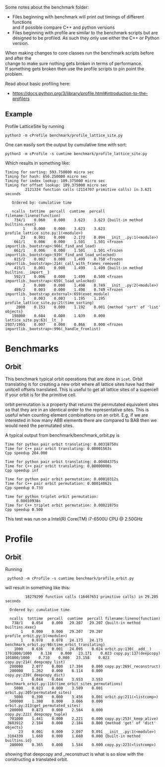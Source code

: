 Some notes about the benchmark folder:
* Files beginning with benchmark will print out timings of different functions  
  and if possible compare C++ and python versions  
* Files beginning with profile are similar to the benchmark scripts but are  
  designed to be profiled. As such they only use either the C++ or Python version.  

When making changes to core classes run the benchmark scripts before and after the  
change to make sure nothing gets broken in terms of performance.  
If something gets broken then use the profile scripts to pin point the problem.  


Read about basic profiling here:
* https://docs.python.org/3/library/profile.html#introduction-to-the-profilers


Example
-------
Profile LatticeSite by running

```
python3 -m cProfile benchmark/profile_lattice_site.py 
```

One can easily sort the output by cumulative time with sort:

```
python3 -m cProfile -s cumtime benchmark/profile_lattice_site.py
```
Which results in something like:

```
Timing for sorting: 593.750000 micro sec
Timing for hash: 656.250000 micro sec
Timing for index lookup: 109.375000 micro sec
Timing for offset lookup: 109.375000 micro sec
         2121324 function calls (2114707 primitive calls) in 3.621 seconds

   Ordered by: cumulative time

   ncalls  tottime  percall  cumtime  percall filename:lineno(function)
    734/1    0.060    0.000    3.623    3.623 {built-in method builtins.exec}
        1    0.000    0.000    3.623    3.623 profile_lattice_site.py:1(<module>)
       23    0.001    0.000    2.173    0.094 __init__.py:1(<module>)
    661/1    0.006    0.000    1.501    1.501 <frozen importlib._bootstrap>:966(_find_and_load)
    661/1    0.006    0.000    1.501    1.501 <frozen importlib._bootstrap>:939(_find_and_load_unlocked)
    815/2    0.002    0.000    1.499    0.750 <frozen importlib._bootstrap>:214(_call_with_frames_removed)
    415/1    0.001    0.000    1.499    1.499 {built-in method builtins.__import__}
    592/3    0.006    0.000    1.499    0.500 <frozen importlib._bootstrap>:659(_load_unlocked)
        2    0.000    0.000    1.498    0.749 __init__.py:2(<module>)
    489/2    0.003    0.000    1.498    0.749 <frozen importlib._bootstrap_external>:659(exec_module)
        1    0.003    0.003    1.195    1.195 profile_lattice_site.py:21(time_sorting)
     2000    0.153    0.000    1.192    0.001 {method 'sort' of 'list' objects}
   198000    0.604    0.000    1.039    0.000 lattice_site.py:63(__lt__)
2937/1955    0.007    0.000    0.866    0.000 <frozen importlib._bootstrap>:996(_handle_fromlist)
```


Benchmarks
==========

Orbit
-----
This benchmark typical orbit operations that are done
in `icet`. 
Orbit translating is for creating
a new orbit where all lattice sites have had their
unitcell offsets translated. This is useful to get all
lattice sites of a supercell if your orbit is for the
primitive cell.

orbit permutation is a property that returns
the permutated equivalent sites so that they
are in an identical order to the representative sites.
This is useful when counting element combinations on
an orbit. E.g, if we are interested in how many ABB elements
there are compared to BAB then we would need the permutated
sites.

A typical output from benchmark/benchmark_orbit.py is

```
Time for python pair orbit translating: 0.00318750s
Time for C++ pair orbit translating: 0.00001563s
Cpp speedup 204.000

Time for python pair orbit translating: 0.00484375s
Time for C++ pair orbit translating: 0.00000000s
Cpp speedup inf

Time for python pair orbit permutation: 0.00010312s
Time for C++ pair orbit permutation: 0.00014062s
Cpp speedup 0.733

Time for python triplet orbit permutation:
     0.00010938s
Time for C++ triplet orbit permutation: 0.00021875s
Cpp speedup 0.500
```
This test was run on a Intel(R) Core(TM) i7-6500U CPU @ 2.50GHz




Profile
======

Orbit
-----

Running
```
 python3 -m cProfile -s cumtime benchmark/profile_orbit.py
 ```
 will result in something like this:

 ```
          18279299 function calls (16467651 primitive calls) in 29.205 seconds

   Ordered by: cumulative time

   ncalls  tottime  percall  cumtime  percall filename:lineno(function)
    738/1    0.054    0.000   29.207   29.207 {built-in method builtins.exec}
        1    0.000    0.000   29.207   29.207 profile_orbit.py:1(<module>)
        1    0.078    0.078   24.173   24.173 benchmark_orbit.py:98(time_orbit_translating)
     1000    0.636    0.001   24.095    0.024 orbit.py:130(__add__)
1701000/1000    8.138    0.000   23.171    0.023 copy.py:137(deepcopy)
101000/1000    0.710    0.000   23.158    0.023 copy.py:214(_deepcopy_list)
   200000    2.077    0.000   17.394    0.000 copy.py:269(_reconstruct)
   200000    1.262    0.000    8.114    0.000 copy.py:239(_deepcopy_dict)
        1    0.044    0.044    3.553    3.553 benchmark_orbit.py:116(time_orbit_sites_permutations)
     5000    0.023    0.000    3.509    0.001 orbit.py:205(permutated_sites)
     5000    0.390    0.000    3.456    0.001 orbit.py:211(<listcomp>)
   500000    1.380    0.000    3.066    0.000 orbit.py:213(get_permutated_sites)
   200000    0.873    0.000    2.564    0.000 copy.py:222(_deepcopy_tuple)
   701000    1.441    0.000    2.221    0.000 copy.py:253(_keep_alive)
  3603912    2.184    0.000    2.184    0.000 {method 'get' of 'dict' objects}
       23    0.001    0.000    2.097    0.091 __init__.py:1(<module>)
  3104339    1.660    0.000    1.660    0.000 {built-in method builtins.id}
   200000    0.365    0.000    1.584    0.000 copy.py:223(<listcomp>)
   ```
showing that deepcopy and _reconstruct is what is so slow with the
constructing a translated orbit.

